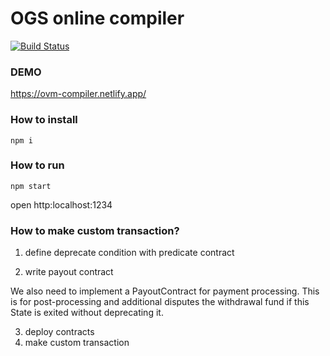 # OGS online compiler

[![Build Status](https://travis-ci.org/cryptoeconomicslab/online-ogs-editor.svg?branch=master)](https://travis-ci.org/cryptoeconomicslab/online-ogs-editor)

### DEMO

https://ovm-compiler.netlify.app/

### How to install

```
npm i
```

### How to run

```
npm start
```

open http:localhost:1234

### How to make custom transaction?

1. define deprecate condition with predicate contract

2. write payout contract

We also need to implement a PayoutContract for payment processing.
This is for post-processing and additional disputes the withdrawal fund if this State is exited without deprecating it.

3. deploy contracts
4. make custom transaction
